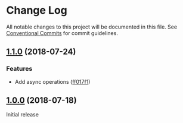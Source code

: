 # Change Log

All notable changes to this project will be documented in this file.
See [Conventional Commits](https://conventionalcommits.org) for commit guidelines.

<a name="1.1.0"></a>
## [1.1.0](https://github.com/samwise-tech/core/compare/@samwise-tech/redux@1.0.0...@samwise-tech/redux@1.1.0) (2018-07-24)


### Features

* Add async operations ([ff017f1](https://github.com/samwise-tech/core/commit/ff017f1))


<a name="1.0.0"></a>
## [1.0.0](https://github.com/samwise-tech/core/compare/@samwise-tech/redux@0.1.1...@samwise-tech/redux@1.0.0) (2018-07-18)

Initial release

